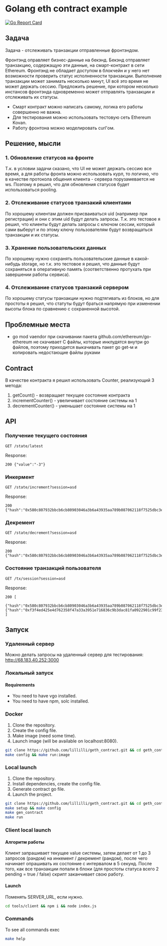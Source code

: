 # Golang eth contract example

[![Go Report Card](https://goreportcard.com/badge/lillilli/geth_contract)](https://goreportcard.com/report/lillilli/geth_contract)

## Задача

Задача - отслеживать транзакции отправленные фронтэндом.

Фронтэнд оправляет бизнес-данные на бекэнд. Бекэнд отправляет транзакцию, содержащую эти данные, на смарт-контракт в сети Ethereum. Фронтэнд не обладает доступом в блокчейн и у него нет возможности проверить статус исполненности транзакции. Выполнение транзакции может занимать несколько минут, UI всё это время не может держать сессию. Предложить решение, при котором несколько инстансов фронтэнда одновременно может отправлять транзакции и отслеживать их статусы.

- Смарт контракт можно написать самому, логика его работы совершенно не важна. 
- Для тестирования можно использовать тестовую сеть Ethereum Kovan.
- Работу фронтона можно моделировать curl'ом.

## Решение, мысли

### 1. Обновление статусов на фронте

Т.к. в условии задачи сказано, что UI не может держать сессию все время, а для работы фронта можно использовать курл, то логично, что в качестве протокола общения клиента - сервера порузамевается не ws. Поэтому я решил, что для обновления статусов будет использоваться pooling.

### 2. Отслеживание статусов транзакий клиентами

По хорошему клиентам должен присваиваться uid (например при регистрации) и они с этим uid будут делать запросы. Т.к. это тестовое я решил, что клиенты будут делать запросы с ключом сессии, который сами выберут и  по этому ключу пользователям будут возвращаться транзакции и их статусы.

### 3. Хранение пользовательских данных

По хорошему нужно сохранять пользовательские данные в какой-нибудь storage, но т.к. это тестовое я решил, что данные будут сохраняться в оперативную память (соответственно протухать при завершении работы сервиса).

### 4. Отслеживание статусов транзакий сервером

По хорошему статусы транзакции нужно подтягивать из блоков, но для простоты я решил, что статуты будут браться напрямую при изменении высоты блока по сравнению с сохраненной высотой.


## Проблемные места

 - go mod vaendor при скачивании пакета github.com/ethereum/go-ethereum не скачивает C файлы, которые инклудятся внутри go файлов, поэтому приходится выкачивать пакет go get-м и копировать недостающие файлы руками


## Contract

В качестве контракта я решил использовать Counter, реализующий 3 метода:

1. getCount() - возвращает текущее состояние контракта
2. incrementCounter() - увеличивает состояние системы на 1
2. decrementCounter() - уменьшает состояние системы на 1 


## API

### Получение текущего состояния

```http
GET /state/latest
```

Response:

```http
200 {"value":"-3"}
```

### Инкермент

```http
GET /state/increment?session=asd
```

Response:

```http
200 {"hash":"0x580c807932bbcb6cb80903046a3b6a43935aa789b087062118f7525dbc3e14c6","pending":true}
```

### Декремент

```http
GET /state/decrement?session=asd
```

Response:

```http
200 {"hash":"0x580c807932bbcb6cb80903046a3b6a43935aa789b087062118f7525dbc3e14c6","pending":true}
```

### Состояние транзакций пользователя

```http
GET /tx/session?session=asd
```

Response:

```http
200 [
  {"hash":"0x580c807932bbcb6cb80903046a3b6a43935aa789b087062118f7525dbc3e14c6","pending":false},{"hash":"0xf3f4ed425e4d762358f47a33a3951e716836c9b3dac81fa0922901c99f238835","pending":true}
]
```

## Запуск

### Удаленный сервер

Можно делать запросы на удаленный сервер для тестирования:
http://68.183.40.252:3000

### Локальный запуск

#### Requirements

- You need to have vgo installed.
- You need to have npm, solc installed.

### Docker

1. Clone the repository.
2. Create the config file.
3. Make image (need some time).
4. Launch image (will be available on localhost:8080).

```bash
git clone https://github.com/lillilli/geth_contract.git && cd geth_contract
make config && make run:image
```

### Local launch

1. Clone the repository.
2. Install dependencies, create the config file.
3. Generate contract go file.
4. Launch the project.

```bash
git clone https://github.com/lillilli/geth_contract.git && cd geth_contract
make setup && make config
make gen_contract
make run
```

### Client local launch

#### Алгоритм работы

Клиент запрашивает текущее value системы,
затем делает от 1 до 3 запросов (рандом) на инкемент / декремент (рандом), после чего начинает опрашивать их состояние с интервалом в 5 секунд.
После того, как все транзакции попали в блоки (для простоты статуса всего 2 pending = true / false) скрипт заканчивает свою работу.

#### Launch

Поменять SERVER_URL, если нужно.

```bash
cd tools/client && npm i && node index.js
```

### Commands

To see all commands exec

```bash
make help
```